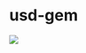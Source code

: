 # usd-gem

<img src="https://yuml.me/diagram/scruffy/class/[SDM%20REST-API{bg:red}]<->[usd-gem{bg:green}]<->[rusdc{bg:orange}],[ruby-script{bg:orange}]<->[usd-gem],[sinatra%20web-app{bg:orange}]<->[usd-gem],[bash commands]<->[rusdc],[shell-scripts]<->[rusdc],[import]->[ruby-script],[ruby-script]->[export],[reports]<-[sinatra%20web-app]<-[drop datafiles/emails/create objects]">

